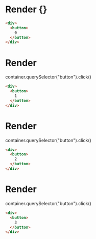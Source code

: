 # Render {}
```html
<div>
  <button>
    0
  </button>
</div>
```


# Render 
container.querySelector("button").click()

```html
<div>
  <button>
    1
  </button>
</div>
```


# Render 
container.querySelector("button").click()

```html
<div>
  <button>
    2
  </button>
</div>
```


# Render 
container.querySelector("button").click()

```html
<div>
  <button>
    3
  </button>
</div>
```
